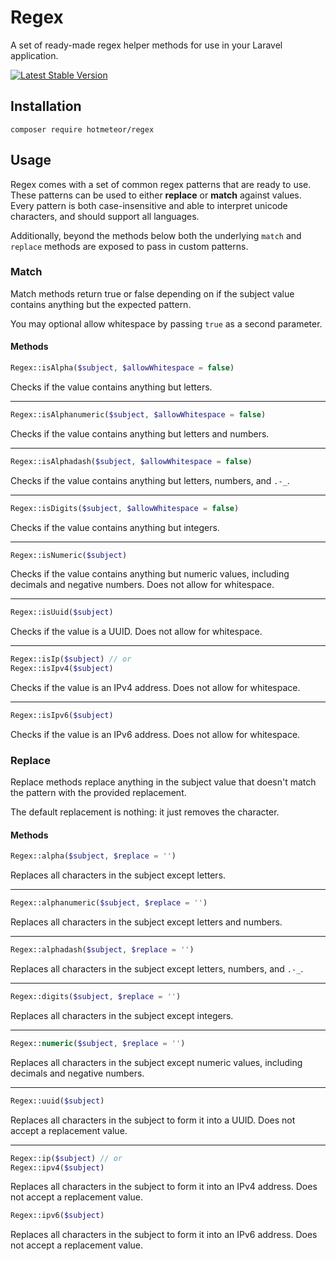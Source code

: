 # Regex

A set of ready-made regex helper methods for use in your Laravel application.

[![Latest Stable Version](http://poser.pugx.org/hotmeteor/regex/v)](https://packagist.org/packages/hotmeteor/regex)

## Installation

```shell
composer require hotmeteor/regex
```

## Usage

Regex comes with a set of common regex patterns that are ready to use. These patterns can be used to either **replace** or **match** against values. Every pattern is both case-insensitive and able to interpret unicode characters, and should support all languages.

Additionally, beyond the methods below both the underlying `match` and `replace` methods are exposed to pass in custom patterns.

### Match

Match methods return true or false depending on if the subject value contains anything but the expected pattern. 

You may optional allow whitespace by passing `true` as a second parameter.

#### Methods

```php
Regex::isAlpha($subject, $allowWhitespace = false)
``` 
Checks if the value contains anything but letters.

***

```php
Regex::isAlphanumeric($subject, $allowWhitespace = false)
``` 
Checks if the value contains anything but letters and numbers.

***

```php
Regex::isAlphadash($subject, $allowWhitespace = false)
``` 
Checks if the value contains anything but letters, numbers, and `.-_`.

***

```php
Regex::isDigits($subject, $allowWhitespace = false)
``` 
Checks if the value contains anything but integers.

***

```php
Regex::isNumeric($subject)
``` 
Checks if the value contains anything but numeric values, including decimals and negative numbers. Does not allow for whitespace.

***

```php
Regex::isUuid($subject)
``` 
Checks if the value is a UUID. Does not allow for whitespace.

***

```php
Regex::isIp($subject) // or
Regex::isIpv4($subject)
``` 
Checks if the value is an IPv4 address. Does not allow for whitespace.

***

```php
Regex::isIpv6($subject)
``` 
Checks if the value is an IPv6 address. Does not allow for whitespace.

### Replace

Replace methods replace anything in the subject value that doesn't match the pattern with the provided replacement.

The default replacement is nothing: it just removes the character.

#### Methods
```php
Regex::alpha($subject, $replace = '')
``` 
Replaces all characters in the subject except letters.

***

```php
Regex::alphanumeric($subject, $replace = '')
``` 
Replaces all characters in the subject except letters and numbers.

***

```php
Regex::alphadash($subject, $replace = '')
``` 
Replaces all characters in the subject except letters, numbers, and `.-_`.

***

```php
Regex::digits($subject, $replace = '')
``` 
Replaces all characters in the subject except integers.

***

```php
Regex::numeric($subject, $replace = '')
``` 
Replaces all characters in the subject except numeric values, including decimals and negative numbers.
 
***

```php
Regex::uuid($subject)
``` 
Replaces all characters in the subject to form it into a UUID. Does not accept a replacement value.

***

```php
Regex::ip($subject) // or
Regex::ipv4($subject)
``` 
Replaces all characters in the subject to form it into an IPv4 address. Does not accept a replacement value.

```php
Regex::ipv6($subject)
``` 
Replaces all characters in the subject to form it into an IPv6 address. Does not accept a replacement value.
  